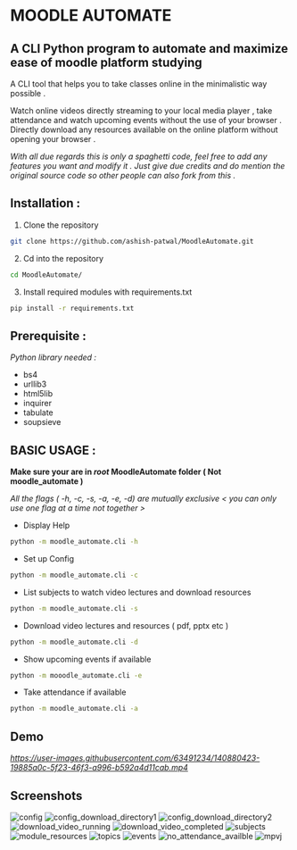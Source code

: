 # MOODLE AUTOMATE

## A CLI Python program to automate and maximize ease of moodle platform studying

A CLI tool that helps you to take classes online in the minimalistic way possible .

Watch online videos directly streaming to your local media player , take attendance and watch upcoming events without the use of your browser .
Directly download any resources available on the online platform without opening your browser .

_With all due regards this is only a spaghetti code, feel free to add any features you want and modify it . Just give due credits and do mention the original source code so other people can also fork from this ._

## Installation :

1. Clone the repository

```bash
git clone https://github.com/ashish-patwal/MoodleAutomate.git
```

2. Cd into the repository

```bash
cd MoodleAutomate/
```

3. Install required modules with requirements.txt

```bash
pip install -r requirements.txt
```

## Prerequisite :

_*Python library needed :*_<br>

- bs4
- urllib3
- html5lib
- inquirer
- tabulate
- soupsieve

## BASIC USAGE :

**Make sure your are in _root_ MoodleAutomate folder ( Not moodle_automate )**

_All the flags ( -h, -c, -s, -a, -e, -d) are mutually exclusive < you can only use one flag at a time not together >_

- Display Help

```bash
python -m moodle_automate.cli -h
```

- Set up Config

```bash
python -m moodle_automate.cli -c
```

- List subjects to watch video lectures and download resources

```bash
python -m moodle_automate.cli -s
```

- Download video lectures and resources ( pdf, pptx etc )

```bash
python -m moodle_automate.cli -d
```

- Show upcoming events if available

```bash
python -m mooodle_automate.cli -e
```

- Take attendance if available

```bash
python -m moodle_automate.cli -a
```

## Demo

*https://user-images.githubusercontent.com/63491234/140880423-19885a0c-5f23-46f3-a996-b592a4d11cab.mp4*

## Screenshots

![config](https://raw.githubusercontent.com/ashish-patwal/MoodleAutomate/master/Screenshots/config.png)
![config_download_directory1](https://raw.githubusercontent.com/ashish-patwal/MoodleAutomate/master/Screenshots/config_download_directory.png)
![config_download_directory2](https://raw.githubusercontent.com/ashish-patwal/MoodleAutomate/master/Screenshots/config_download_directory2.png)
![download_video_running](https://raw.githubusercontent.com/ashish-patwal/MoodleAutomate/master/Screenshots/download_video_running.png)
![download_video_completed](https://raw.githubusercontent.com/ashish-patwal/MoodleAutomate/master/Screenshots/download_video_completed.png)
![subjects](https://raw.githubusercontent.com/ashish-patwal/MoodleAutomate/master/Screenshots/subjects.png)
![module_resources](https://raw.githubusercontent.com/ashish-patwal/MoodleAutomate/master/Screenshots/module_resources.png)
![topics](https://raw.githubusercontent.com/ashish-patwal/MoodleAutomate/master/Screenshots/topics.png)
![events](https://raw.githubusercontent.com/ashish-patwal/MoodleAutomate/master/Screenshots/events.png)
![no_attendance_availble](https://raw.githubusercontent.com/ashish-patwal/MoodleAutomate/master/Screenshots/no_attendance_available.png)
![mpvj](https://raw.githubusercontent.com/ashish-patwal/MoodleAutomate/master/Screenshots/mpv.png)
